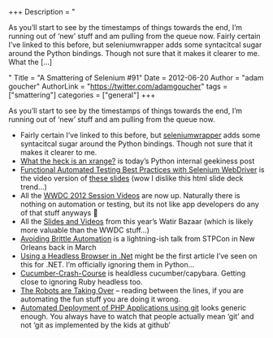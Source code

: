 +++
Description = "<p>As you’ll start to see by the timestamps of things towards the end, I’m running out of ‘new’ stuff and am pulling from the queue now. Fairly certain I’ve linked to this before, but seleniumwrapper adds some syntacitcal sugar around the Python bindings. Though not sure that it makes it clearer to me. What the […]</p>"
Title = "A Smattering of Selenium #91"
Date = 2012-06-20
Author = "adam goucher"
AuthorLink = "https://twitter.com/adamgoucher"
tags = ["smattering"]
categories = ["general"]
+++
<p>As you&#8217;ll start to see by the timestamps of things towards the end, I&#8217;m running out of &#8216;new&#8217; stuff and am pulling from the queue now.</p>
<ul>
<li>Fairly certain I&#8217;ve linked to this before, but <a href="http://pypi.python.org/pypi/seleniumwrapper/0.3.4">seleniumwrapper</a> adds some syntacitcal sugar around the Python bindings. Though not sure that it makes it clearer to me.</li>
<li><a href="http://late.am/post/2012/06/18/what-the-heck-is-an-xrange">What the heck is an xrange?</a> is today&#8217;s Python internal geekiness post</li>
<li><a href="http://vimeo.com/44133409">Functional Automated Testing Best Practices with Selenium WebDriver</a> is the video version of <a href="http://benburton.github.com/presentations/webdriver-best-practices/">these slides</a> (wow I dislike this html slide deck trend&#8230;)</li>
<li>All the <a href="https://developer.apple.com/videos/wwdc/2012/">WWDC 2012 Session Videos</a> are now up. Naturally there is nothing on automation or testing, but its not like app developers do any of that stuff anyways 🙂</li>
<li>All the <a href="https://github.com/watir/watir-bazaar/wiki/Presentations">Slides and Videos</a> from this year&#8217;s Watir Bazaar (which is likely more valuable than the WWDC stuff&#8230;)</li>
<li><a href="http://www.telerik.com/automated-testing-tools/blog/jimholmes/12-03-28/avoiding-brittle-automation.aspx">Avoiding Brittle Automation</a> is a lightning-ish talk from STPCon in New Orleans back in March</li>
<li><a href="http://deanhume.com/Home/BlogPost/selenium-webdriver---using-a-headless-browser-in--net/69">Using a Headless Browser in .Net</a> might be the first article I&#8217;ve seen on this for .NET. I&#8217;m officially ignoring them in Python&#8230;</li>
<li><a href="https://github.com/tourdedave/Cucumber-Crash-Course">Cucumber-Crash-Course</a> is healdless cucumber/capybara. Getting close to ignoring Ruby headless too.</li>
<li><a href="http://angryweasel.com/blog/?p=437">The Robots are Taking Over</a> &#8211; reading between the lines, if you are automating the fun stuff you are doing it wrong.</li>
<li><a href="http://www.saintsjd.com/2011/03/automated-deployment-of-wordpress-using-git/">Automated Deployment of PHP Applications using git</a> looks generic enough. You always have to watch that people actually mean &#8216;git&#8217; and not &#8216;git as implemented by the kids at github&#8217;</li>
</ul>

